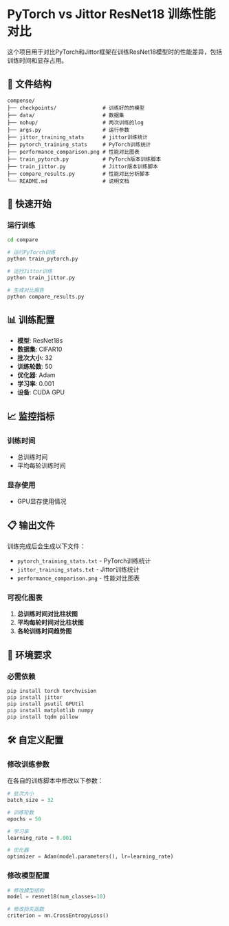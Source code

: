 # PyTorch vs Jittor ResNet18 训练性能对比

这个项目用于对比PyTorch和Jittor框架在训练ResNet18模型时的性能差异，包括训练时间和显存占用。

## 📁 文件结构

```
compense/
├── checkpoints/               # 训练好的的模型
├── data/                      # 数据集
├── nohup/                     # 两次训练的log
├── args.py                    # 运行参数
├── jittor_training_stats      # jittor训练统计
├── pytorch_training_stats     # PyTorch训练统计
├── performance_comparison.png # 性能对比图表
├── train_pytorch.py           # PyTorch版本训练脚本
├── train_jittor.py            # Jittor版本训练脚本
├── compare_results.py         # 性能对比分析脚本
└── README.md                  # 说明文档
```

## 🚀 快速开始

### 运行训练
```bash
cd compare

# 运行PyTorch训练
python train_pytorch.py

# 运行Jittor训练
python train_jittor.py

# 生成对比报告
python compare_results.py
```

## 📊 训练配置

- **模型**: ResNet18s
- **数据集**: CIFAR10 
- **批次大小**: 32
- **训练轮数**: 50
- **优化器**: Adam
- **学习率**: 0.001
- **设备**: CUDA GPU

## 📈 监控指标

### 训练时间
- 总训练时间
- 平均每轮训练时间

### 显存使用
- GPU显存使用情况

## 📋 输出文件

训练完成后会生成以下文件：

- `pytorch_training_stats.txt` - PyTorch训练统计
- `jittor_training_stats.txt` - Jittor训练统计
- `performance_comparison.png` - 性能对比图表


### 可视化图表
1. **总训练时间对比柱状图**
2. **平均每轮时间对比柱状图**
3. **各轮训练时间趋势图**


## 🔧 环境要求

### 必需依赖
```bash
pip install torch torchvision
pip install jittor
pip install psutil GPUtil
pip install matplotlib numpy
pip install tqdm pillow
```

## 🛠️ 自定义配置

### 修改训练参数
在各自的训练脚本中修改以下参数：

```python
# 批次大小
batch_size = 32

# 训练轮数
epochs = 50

# 学习率
learning_rate = 0.001

# 优化器
optimizer = Adam(model.parameters(), lr=learning_rate)
```

### 修改模型配置
```python
# 修改模型结构
model = resnet18(num_classes=10)

# 修改损失函数
criterion = nn.CrossEntropyLoss()
```

